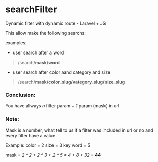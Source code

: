 # searchFilter
Dynamic filter with dynamic route - Laravel + JS

This allow make the following searchs:

 examples:

* user search after a word
> /search/**mask/word**
 
* user search after color aand category and size
> /search/**mask/color_slug/vategory_slug/size_slug**
 
 
 ### Conclusion:
 You have allways *n* filter param + *1* param (mask) in url




### Note:
Mask is a number, what tell to us if a filter was included in url or no and every filter have a value.

Example: 
color = 2
size = 3
key word = 5

mask = *2 ^ 2 + 2 ^ 3 + 2 ^ 5 = 4 + 8 + 32* = **44** 
